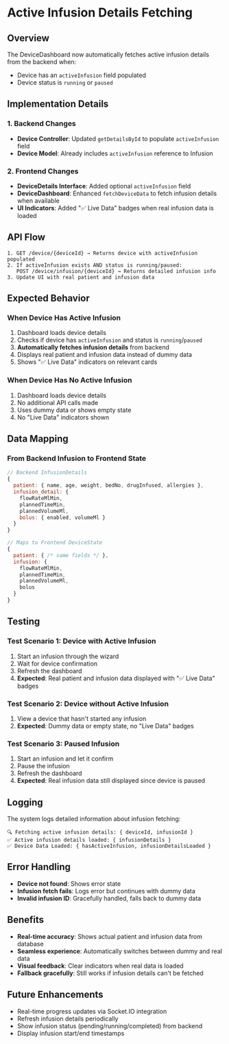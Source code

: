 # Active Infusion Details Fetching

## Overview

The DeviceDashboard now automatically fetches active infusion details from the backend when:

- Device has an `activeInfusion` field populated
- Device status is `running` or `paused`

## Implementation Details

### 1. Backend Changes

- **Device Controller**: Updated `getDetailsById` to populate `activeInfusion` field
- **Device Model**: Already includes `activeInfusion` reference to Infusion

### 2. Frontend Changes

- **DeviceDetails Interface**: Added optional `activeInfusion` field
- **DeviceDashboard**: Enhanced `fetchDeviceData` to fetch infusion details when available
- **UI Indicators**: Added "✅ Live Data" badges when real infusion data is loaded

## API Flow

```
1. GET /device/{deviceId} → Returns device with activeInfusion populated
2. If activeInfusion exists AND status is running/paused:
   POST /device/infusion/{deviceId} → Returns detailed infusion info
3. Update UI with real patient and infusion data
```

## Expected Behavior

### When Device Has Active Infusion

1. Dashboard loads device details
2. Checks if device has `activeInfusion` and status is `running`/`paused`
3. **Automatically fetches infusion details** from backend
4. Displays real patient and infusion data instead of dummy data
5. Shows "✅ Live Data" indicators on relevant cards

### When Device Has No Active Infusion

1. Dashboard loads device details
2. No additional API calls made
3. Uses dummy data or shows empty state
4. No "Live Data" indicators shown

## Data Mapping

### From Backend Infusion to Frontend State

```javascript
// Backend InfusionDetails
{
  patient: { name, age, weight, bedNo, drugInfused, allergies },
  infusion_detail: {
    flowRateMlMin,
    plannedTimeMin,
    plannedVolumeMl,
    bolus: { enabled, volumeMl }
  }
}

// Maps to Frontend DeviceState
{
  patient: { /* same fields */ },
  infusion: {
    flowRateMlMin,
    plannedTimeMin,
    plannedVolumeMl,
    bolus
  }
}
```

## Testing

### Test Scenario 1: Device with Active Infusion

1. Start an infusion through the wizard
2. Wait for device confirmation
3. Refresh the dashboard
4. **Expected**: Real patient and infusion data displayed with "✅ Live Data" badges

### Test Scenario 2: Device without Active Infusion

1. View a device that hasn't started any infusion
2. **Expected**: Dummy data or empty state, no "Live Data" badges

### Test Scenario 3: Paused Infusion

1. Start an infusion and let it confirm
2. Pause the infusion
3. Refresh the dashboard
4. **Expected**: Real infusion data still displayed since device is paused

## Logging

The system logs detailed information about infusion fetching:

```
🔍 Fetching active infusion details: { deviceId, infusionId }
✅ Active infusion details loaded: { infusionDetails }
✅ Device Data Loaded: { hasActiveInfusion, infusionDetailsLoaded }
```

## Error Handling

- **Device not found**: Shows error state
- **Infusion fetch fails**: Logs error but continues with dummy data
- **Invalid infusion ID**: Gracefully handled, falls back to dummy data

## Benefits

- **Real-time accuracy**: Shows actual patient and infusion data from database
- **Seamless experience**: Automatically switches between dummy and real data
- **Visual feedback**: Clear indicators when real data is loaded
- **Fallback gracefully**: Still works if infusion details can't be fetched

## Future Enhancements

- Real-time progress updates via Socket.IO integration
- Refresh infusion details periodically
- Show infusion status (pending/running/completed) from backend
- Display infusion start/end timestamps
